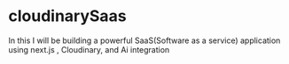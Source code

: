 # cloudinarySaas
In this I will be building a powerful SaaS(Software as a service) application using next.js ,  Cloudinary, and Ai integration 
